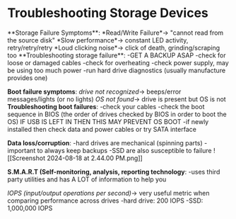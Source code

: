 <h1>Troubleshooting Storage Devices</h1>
**Storage Failure Symptoms**:
	*Read/Write Failure*-> "cannot read from the source disk"
	*Slow performance*-> constant LED activity, retry/retry/retry
	*Loud clicking noise*-> click of death, grinding/scraping too
**Troubleshooting storage failure**:
	-GET A BACKUP ASAP
	-check for loose or damaged cables
	-check for overheating 
	-check power supply, may be using too much power
	-run hard drive diagnostics (usually manufacture provides one)

**Boot failure symptoms**:
	*drive not recognized*-> beeps/error messages/lights (or no lights)
	*OS not found*-> drive is present but OS is not
**Troubleshooting boot failures**:
	-check your cables
	-check the boot sequence in BIOS (the order of drives checked by BIOS in order to boot the OS) IF USB IS LEFT IN THEN THIS MAY PREVENT OS BOOT
	-if newly installed then check data and power cables or try SATA interface

**Data loss/corruption**:
	-hard drives are mechanical (spinning parts) 
	-important to always keep backups
	-SSD are also susceptible to failure
![[Screenshot 2024-08-18 at 2.44.00 PM.png]]

**S.M.A.R.T (Self-monitoring, analysis, reporting technology**:
	-uses third party utilities and has A LOT of information to help you

*IOPS (input/output operations per second)*-> very useful metric when comparing performance across drives 
	-hard drive: 200 IOPS
	-SSD: 1,000,000 IOPS
	